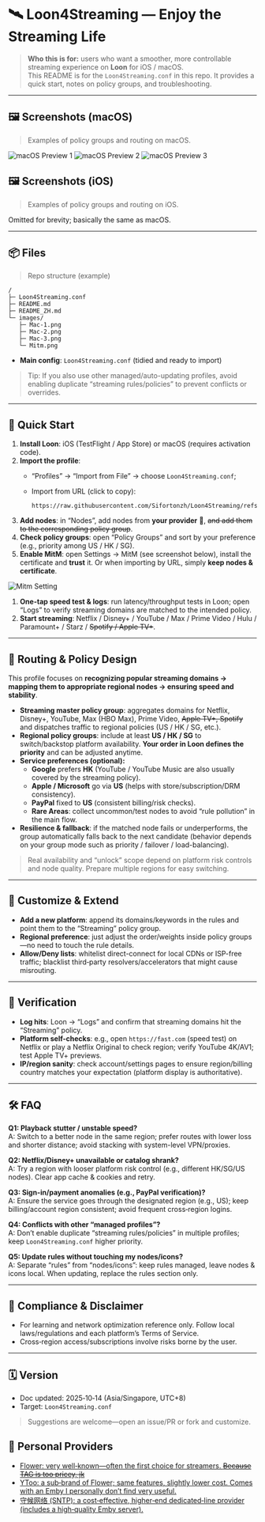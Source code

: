 # 🛰️ Loon4Streaming — Enjoy the Streaming Life

> **Who this is for:** users who want a smoother, more controllable streaming experience on **Loon** for iOS / macOS.  
> This README is for the `Loon4Streaming.conf` in this repo. It provides a quick start, notes on policy groups, and troubleshooting.

---

## 🖼️ Screenshots (macOS)
> Examples of policy groups and routing on macOS.

![macOS Preview 1](images/Mac-1.png)
![macOS Preview 2](images/Mac-2.png)
![macOS Preview 3](images/Mac-3.png)


## 🖼️ Screenshots (iOS)
> Examples of policy groups and routing on iOS.

Omitted for brevity; basically the same as macOS.

---

## 📦 Files

> Repo structure (example)
```
/
├─ Loon4Streaming.conf
├─ README.md
├─ README_ZH.md
└─ images/
   ├─ Mac-1.png
   ├─ Mac-2.png
   ├─ Mac-3.png
   └─ Mitm.png
```

- **Main config**: `Loon4Streaming.conf` (tidied and ready to import)

> Tip: If you also use other managed/auto-updating profiles, avoid enabling duplicate “streaming rules/policies” to prevent conflicts or overrides.

---

## 🚀 Quick Start
1. **Install Loon**: iOS (TestFlight / App Store) or macOS (requires activation code).  
2. **Import the profile**:  
   - “Profiles” → “Import from File” → choose `Loon4Streaming.conf`;  
   - Import from URL (click to copy):

     ```
     https://raw.githubusercontent.com/Sifortonzh/Loon4Streaming/refs/heads/main/Loon4Streaming.conf
     ```
3. **Add nodes**: in “Nodes”, add nodes from **your provider** 🛫, ~~and add them to the corresponding policy group~~.  
4. **Check policy groups**: open “Policy Groups” and sort by your preference (e.g., priority among US / HK / SG).  
5. **Enable MitM**: open Settings → MitM (see screenshot below), install the certificate and **trust** it. Or when importing by URL, simply **keep nodes & certificate**.

![Mitm Setting](images/Mitm.png)

1. **One-tap speed test & logs**: run latency/throughput tests in Loon; open “Logs” to verify streaming domains are matched to the intended policy.  
2. **Start streaming**: Netflix / Disney+ / YouTube / Max / Prime Video / Hulu / Paramount+ / Starz / ~~Spotify / Apple TV+~~.

---

## 🧠 Routing & Policy Design
This profile focuses on **recognizing popular streaming domains → mapping them to appropriate regional nodes → ensuring speed and stability**.

- **Streaming master policy group**: aggregates domains for Netflix, Disney+, YouTube, Max (HBO Max), Prime Video, ~~Apple TV+, Spotify~~ and dispatches traffic to regional policies (US / HK / SG, etc.).  
- **Regional policy groups**: include at least **US / HK / SG** to switch/backstop platform availability. **Your order in Loon defines the priority** and can be adjusted anytime.  
- **Service preferences (optional):**  
  - **Google** prefers **HK** (YouTube / YouTube Music are also usually covered by the streaming policy).  
  - **Apple / Microsoft** go via **US** (helps with store/subscription/DRM consistency).  
  - **PayPal** fixed to **US** (consistent billing/risk checks).  
  - **Rare Areas**: collect uncommon/test nodes to avoid “rule pollution” in the main flow.  
- **Resilience & fallback**: if the matched node fails or underperforms, the group automatically falls back to the next candidate (behavior depends on your group mode such as priority / failover / load-balancing).

> Real availability and “unlock” scope depend on platform risk controls and node quality. Prepare multiple regions for easy switching.

---

## 🧩 Customize & Extend
- **Add a new platform**: append its domains/keywords in the rules and point them to the “Streaming” policy group.  
- **Regional preference**: just adjust the order/weights inside policy groups—no need to touch the rule details.  
- **Allow/Deny lists**: whitelist direct-connect for local CDNs or ISP-free traffic; blacklist third‑party resolvers/accelerators that might cause misrouting.

---

## 🧪 Verification
- **Log hits**: Loon → “Logs” and confirm that streaming domains hit the “Streaming” policy.  
- **Platform self-checks**: e.g., open `https://fast.com` (speed test) on Netflix or play a Netflix Original to check region; verify YouTube 4K/AV1; test Apple TV+ previews.  
- **IP/region sanity**: check account/settings pages to ensure region/billing country matches your expectation (platform display is authoritative).

---

## 🛠️ FAQ
**Q1: Playback stutter / unstable speed?**  
A: Switch to a better node in the same region; prefer routes with lower loss and shorter distance; avoid stacking with system-level VPN/proxies.

**Q2: Netflix/Disney+ unavailable or catalog shrank?**  
A: Try a region with looser platform risk control (e.g., different HK/SG/US nodes). Clear app cache & cookies and retry.

**Q3: Sign-in/payment anomalies (e.g., PayPal verification)?**  
A: Ensure the service goes through the designated region (e.g., US); keep billing/account region consistent; avoid frequent cross‑region logins.

**Q4: Conflicts with other “managed profiles”?**  
A: Don’t enable duplicate “streaming rules/policies” in multiple profiles; keep `Loon4Streaming.conf` higher priority.

**Q5: Update rules without touching my nodes/icons?**  
A: Separate “rules” from “nodes/icons”: keep rules managed, leave nodes & icons local. When updating, replace the rules section only.

---

## 🔐 Compliance & Disclaimer
- For learning and network optimization reference only. Follow local laws/regulations and each platform’s Terms of Service.  
- Cross‑region access/subscriptions involve risks borne by the user.

---

## 🗓️ Version
- Doc updated: 2025‑10‑14 (Asia/Singapore, UTC+8)  
- Target: `Loon4Streaming.conf`

> Suggestions are welcome—open an issue/PR or fork and customize.

## 🛫 Personal Providers

- [Flower: very well‑known—often the first choice for streamers. ~~Because TAG is too pricey, jk~~](https://api-flowercloud.com/aff.php?aff=13383)  
- [YToo: a sub‑brand of Flower; same features, slightly lower cost. Comes with an Emby I personally don’t find very useful.](https://y-too.com/aff.php?aff=7148)  
- [守候网络 (SNTP): a cost‑effective, higher‑end dedicated‑line provider (includes a high‑quality Emby server).](https://d.xn--hwqp2zit2amna.net/auth/register?code=BcADJolY)
